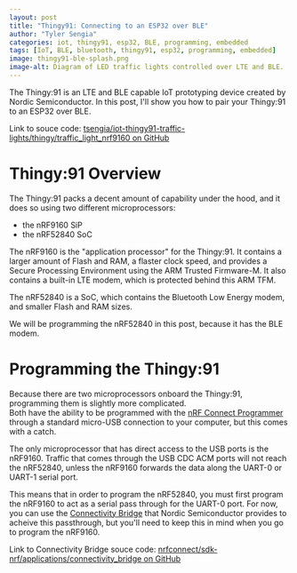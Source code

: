 ```yaml
---
layout: post
title: "Thingy91: Connecting to an ESP32 over BLE"
author: "Tyler Sengia"
categories: iot, thingy91, esp32, BLE, programming, embedded
tags: [IoT, BLE, bluetooth, thingy91, esp32, programming, embedded]
image: thingy91-ble-splash.png
image-alt: Diagram of LED traffic lights controlled over LTE and BLE.
---
```


The Thingy:91 is an LTE and BLE capable IoT prototyping device created by Nordic Semiconductor. In this post, I'll show you how to pair your Thingy:91 to an ESP32 over BLE.

<div class="note" >
  Link to souce code: <a href="https://github.com/tsengia/iot-thingy91-traffic-lights/tree/main/thingy/traffic_light_nrf9160" >tsengia/iot-thingy91-traffic-lights/thingy/traffic_light_nrf9160 on GitHub</a><br />
</div>

# Thingy:91 Overview
The Thingy:91 packs a decent amount of capability under the hood, and it does so using two different microprocessors:
- the nRF9160 SiP
- the nRF52840 SoC

The nRF9160 is the "application processor" for the Thingy:91. It contains a larger amount of Flash and RAM, a flaster clock speed, and provides a Secure Processing Environment using the ARM Trusted Firmware-M. It also contains a built-in LTE modem, which is protected behind this ARM TFM.  

The nRF52840 is a SoC, which contains the Bluetooth Low Energy modem, and smaller Flash and RAM sizes.

We will be programming the nRF52840 in this post, because it has the BLE modem.  

# Programming the Thingy:91
Because there are two microprocessors onboard the Thingy:91, programming them is slightly more complicated.  
Both have the ability to be programmed with the [nRF Connect Programmer](https://infocenter.nordicsemi.com/index.jsp?topic=%2Fug_nc_programmer%2FUG%2Fnrf_connect_programmer%2Fncp_introduction.html) through a standard micro-USB connection to your computer, but this comes with a catch.  

The only microprocessor that has direct access to the USB ports is the nRF9160. Traffic that comes through the USB CDC ACM ports will not reach the nRF52840, unless the nRF9160 forwards the data along the UART-0 or UART-1 serial port.  

This means that in order to program the nRF52840, you must first program the nRF9160 to act as a serial pass through for the UART-0 port. For now, you can use the [Connectivity Bridge](https://developer.nordicsemi.com/nRF_Connect_SDK/doc/latest/nrf/applications/connectivity_bridge/README.html) that Nordic Semiconductor provides to acheive this passthrough, but you'll need to keep this in mind when you go to program the nRF9160. 

<div class="note" >
  Link to Connectivity Bridge souce code: <a href="https://github.com/nrfconnect/sdk-nrf/tree/main/applications/connectivity_bridge" >nrfconnect/sdk-nrf/applications/connectivity_bridge on GitHub</a><br />
</div>

